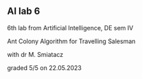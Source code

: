 ## AI lab 6

6th lab from Artificial Intelligence, DE sem IV

Ant Colony Algorithm for Travelling Salesman

with dr M. Smiatacz

graded 5/5 on 22.05.2023
